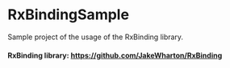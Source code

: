 # RxBindingSample
Sample project of the usage of the RxBinding library.

#### RxBinding library: https://github.com/JakeWharton/RxBinding
